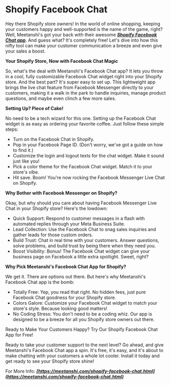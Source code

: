 # Shopify Facebook Chat

Hey there Shopify store owners! In the world of online shopping, keeping your customers happy and well-supported is the name of the game, right? Well, Meetanshi's got your back with their awesome ***[Shopify Facebook Chat app](https://meetanshi.com/shopify-facebook-chat.html)***. And guess what? It's completely free! Let's dive into how this nifty tool can make your customer communication a breeze and even give your sales a boost.

**Your Shopify Store, Now with Facebook Chat Magic**

So, what's the deal with Meetanshi's Facebook Chat app? It lets you throw in a cool, fully customizable Facebook Chat widget right into your Shopify store. And the best part? It's super easy to set up. This lightweight app brings the live chat feature from Facebook Messenger directly to your customers, making it a walk in the park to handle inquiries, manage product questions, and maybe even clinch a few more sales.

**Setting Up? Piece of Cake!**

No need to be a tech wizard for this one. Setting up the Facebook Chat widget is as easy as ordering your favorite coffee. Just follow these simple steps:

* Turn on the Facebook Chat in Shopify.
* Pop in your Facebook Page ID. (Don't worry, we've got a guide on how to find it.)
* Customize the login and logout texts for the chat widget. Make it sound just like you!
* Pick a color theme for the Facebook Chat widget. Match it to your store's vibe.
* Hit save. Boom! You're now rocking the Facebook Messenger Live Chat on Shopify.

**Why Bother with Facebook Messenger on Shopify?**

Okay, but why should you care about having Facebook Messenger Live Chat in your Shopify store? Here's the lowdown:

* Quick Support: Respond to customer messages in a flash with automated replies through your Meta Business Suite.
* Lead Collection: Use the Facebook Chat to snag sales inquiries and gather leads for those custom orders.
* Build Trust: Chat in real time with your customers. Answer questions, solve problems, and build trust by being there when they need you.
* Boost Visibility: Bonus! The Facebook Chat widget can give your business page on Facebook a little extra spotlight. Sweet, right?
  
**Why Pick Meetanshi's Facebook Chat App for Shopify?**

We get it. There are options out there. But here's why Meetanshi's Facebook Chat app is the bomb:

* Totally Free: Yep, you read that right. No hidden fees, just pure Facebook Chat goodness for your Shopify store.
* Colors Galore: Customize your Facebook Chat widget to match your store's style. Because looking good matters!
* No Coding Stress: You don't need to be a coding whiz. Our app is designed to be a breeze for all you Shopify store owners out there.

Ready to Make Your Customers Happy? Try Our Shopify Facebook Chat App for Free!

Ready to take your customer support to the next level? Go ahead, and give Meetanshi's Facebook Chat app a spin. It's free, it's easy, and it's about to make chatting with your customers a whole lot cooler. Install it today and get ready to see your Shopify store shine!

For More Info: ***[https://meetanshi.com/shopify-facebook-chat.html](https://meetanshi.com/shopify-facebook-chat.html)***

